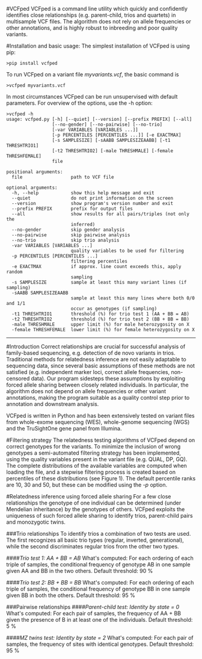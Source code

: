 #VCFped
VCFped is a command line utility which quickly and confidently identifies close relationships (e.g. parent-child, trios and quartets) in multisample VCF files.
The algorithm does not rely on allele frequencies or other annotations, and is highly robust to inbreeding and poor quality variants.

#Installation and basic usage:
The simplest installation of VCFped is using pip:

    >pip install vcfped

To run VCFped on a variant file *myvariants.vcf*, the basic command is 
    
    >vcfped myvariants.vcf

In most circumstances VCFped can be run unsupervised with default parameters. For overview of the options, use the -h option:
    
    >vcfped -h
    usage: vcfped.py [-h] [--quiet] [--version] [--prefix PREFIX] [--all]
                     [--no-gender] [--no-pairwise] [--no-trio]
                     [-var VARIABLES [VARIABLES ...]]
                     [-p PERCENTILES [PERCENTILES ...]] [-e EXACTMAX]
                     [-s SAMPLESIZE] [-sAABB SAMPLESIZEAABB] [-t1 THRESHTRIO1]
                     [-t2 THRESHTRIO2] [-male THRESHMALE] [-female THRESHFEMALE]
                     file

    positional arguments:
      file                  path to VCF file

    optional arguments:
      -h, --help            show this help message and exit
      --quiet               do not print information on the screen
      --version             show program's version number and exit
      --prefix PREFIX       prefix for output files
      --all                 show results for all pairs/triples (not only the
                            inferred)
      --no-gender           skip gender analysis
      --no-pairwise         skip pairwise analysis
      --no-trio             skip trio analysis
      -var VARIABLES [VARIABLES ...]
                            quality variables to be used for filtering
      -p PERCENTILES [PERCENTILES ...]
                            filtering percentiles
      -e EXACTMAX           if approx. line count exceeds this, apply random
                            sampling
      -s SAMPLESIZE         sample at least this many variant lines (if sampling)
      -sAABB SAMPLESIZEAABB
                            sample at least this many lines where both 0/0 and 1/1
                            occur as genotypes (if sampling)
      -t1 THRESHTRIO1       threshold (%) for trio test 1 (AA + BB = AB)
      -t2 THRESHTRIO2       threshold (%) for trio test 2 (BB + BB = BB)
      -male THRESHMALE      upper limit (%) for male heterozygosity on X
      -female THRESHFEMALE  lower limit (%) for female heterozygosity on X

---

#Introduction
Correct relationships are crucial for successful analysis of family-based sequencing, e.g. detection of de novo variants in trios. Traditional methods for relatedness inference are not easily adaptable to sequencing data, since several basic assumptions of these methods are not satisfied (e.g. independent marker loci, correct allele frequencies, non-censored data). Our program sidesteps these assumptions by exploiting forced allele sharing between closely related individuals. In particular, the algorithm does not depend on allele frequencies or other variant annotations, making the program suitable as a quality control step prior to annotation and downstream analysis. 

VCFped is written in Python and has been extensively tested on variant files from whole-exome sequencing (WES), whole-genome sequencing (WGS) and the TruSightOne gene panel from Illumina.

#Filtering strategy
The relatedness testing algorithms of VCFped depend on correct genotypes for the variants. To minimize the inclusion of wrong genotypes a semi-automated filtering strategy has been implemented, using the quality variables present in the variant file (e.g. QUAL, DP, GQ). The complete distributions of the available variables are computed when loading the file, and a stepwise filtering process is created based on percentiles of these distributions (see Figure 1). The default percentile ranks are 10, 30 and 50, but these can be modified using the *-p* option.

#Relatedness inference using forced allele sharing
For a few close relationships the genotype of one individual can be determined (under Mendelian inheritance) by the genotypes of others. VCFped exploits the uniqueness of such forced allele sharing to identify trios, parent-child pairs and monozygotic twins.

###Trio relationships
To identify trios a combination of two tests are used. The first recognizes all basic trio types (regular, inverted, generational), while the second discriminates regular trios from the other two types. 

####*Trio test 1: AA + BB = AB*
What's computed: For each ordering of each triple of samples, the conditional frequency of genotype AB in one sample given AA and BB in the two others.
Default threshold: 90 %

####*Trio test 2: BB + BB = BB*
What's computed: For each ordering of each triple of samples, the conditional frequency of genotype BB in one sample given BB in both the others.
Default threshold: 95 %

###Pairwise relationships
####*Parent-child test: Identity by state = 0*
What's computed: For each pair of samples, the frequency of AA + BB given the presence of B in at least one of the individuals.
Default threshold: 5 %

####*MZ twins test: Identity by state = 2*
What's computed: For each pair of samples, the frequency of sites with identical genotypes.
Default threshold: 95 %


